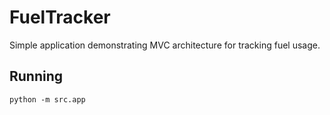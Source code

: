 # FuelTracker

Simple application demonstrating MVC architecture for tracking fuel usage.

## Running

```
python -m src.app
```

